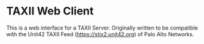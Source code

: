 # TAXII Web Client

This is a web interface for a TAXII Server.
Originally written to be compatible with the Unit42 TAXII Feed (https://stix2.unit42.org) of Palo Alto Networks.
